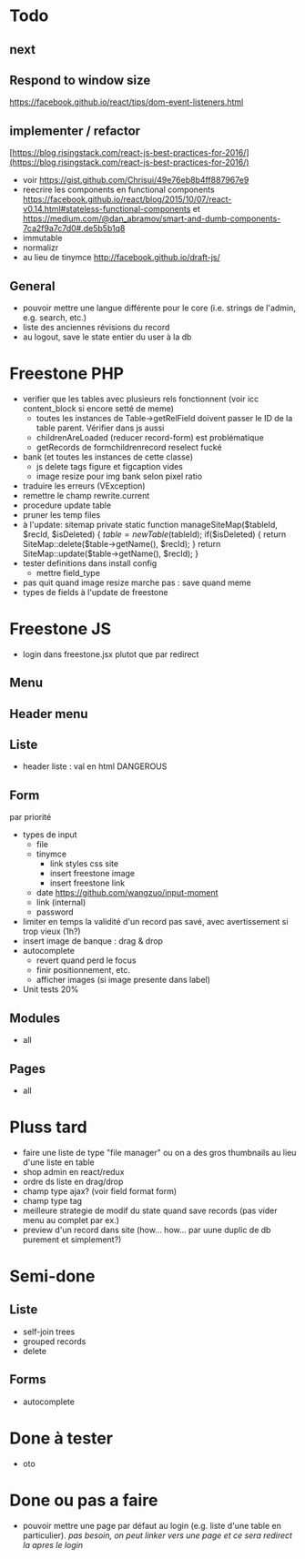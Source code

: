 # Todo

## next



## Respond to window size
https://facebook.github.io/react/tips/dom-event-listeners.html

## implementer / refactor
[https://blog.risingstack.com/react-js-best-practices-for-2016/](https://blog.risingstack.com/react-js-best-practices-for-2016/)
- voir https://gist.github.com/Chrisui/49e76eb8b4ff887967e9
- reecrire les components en functional components https://facebook.github.io/react/blog/2015/10/07/react-v0.14.html#stateless-functional-components et https://medium.com/@dan_abramov/smart-and-dumb-components-7ca2f9a7c7d0#.de5b5b1q8
- immutable
- normalizr
- au lieu de tinymce http://facebook.github.io/draft-js/

## General
- pouvoir mettre une langue différente pour le core (i.e. strings de l'admin, e.g. search, etc.)
- liste des anciennes révisions du record
- au logout, save le state entier du user à la db

# Freestone PHP
- verifier que les tables avec plusieurs rels fonctionnent (voir icc content_block si encore setté de meme)
	- toutes les instances de Table->getRelField doivent passer le ID de la table parent. Vérifier dans js aussi
	- childrenAreLoaded (reducer record-form) est problématique
	- getRecords de formchildrenrecord reselect fucké 
- bank (et toutes les instances de cette classe)
	- js delete tags figure et figcaption vides
	- image resize pour img bank selon pixel ratio
- traduire les erreurs (VException)
- remettre le champ rewrite.current
- procedure update table
- pruner les temp files
- à l'update: sitemap
	private static function manageSiteMap($tableId, $recId, $isDeleted) {
		$table = new Table($tableId);
		if($isDeleted) {
			return SiteMap::delete($table->getName(), $recId);
		}
		return SiteMap::update($table->getName(), $recId);
	}
- tester definitions dans install config
	- mettre field_type
- pas quit quand image resize marche pas : save quand meme
- types de fields à l'update de freestone

# Freestone JS
- login dans freestone.jsx plutot que par redirect

## Menu

## Header menu
## Liste
- header liste : val en html DANGEROUS

## Form

par priorité

- types de input
	- file
	- tinymce
		- link styles css site
		- insert freestone image
		- insert freestone link
	- date https://github.com/wangzuo/input-moment
	- link (internal)
	- password
- limiter en temps la validité d'un record pas savé, avec avertissement si trop vieux (1h?)
- insert image de banque : drag & drop
- autocomplete
	- revert quand perd le focus
	- finir positionnement, etc.
	- afficher images (si image presente dans label)
- Unit tests 20%


## Modules
- all

## Pages
- all

# Pluss tard
- faire une liste de type "file manager" ou on a des gros thumbnails au lieu d'une liste en table
- shop admin en react/redux
- ordre ds liste en drag/drop
- champ type ajax? (voir field format form)
- champ type tag
- meilleure strategie de modif du state quand save records (pas vider menu au complet par ex.)
- preview d'un record dans site (how... how... par uune duplic de db purement et simplement?)

# Semi-done


## Liste
- self-join trees
- grouped records
- delete

## Forms
- autocomplete

# Done à tester
- oto


# Done ou pas a faire
- pouvoir mettre une page par défaut au login (e.g. liste d'une table en particulier). *pas besoin, on peut linker vers une page et ce sera redirect la apres le login*

